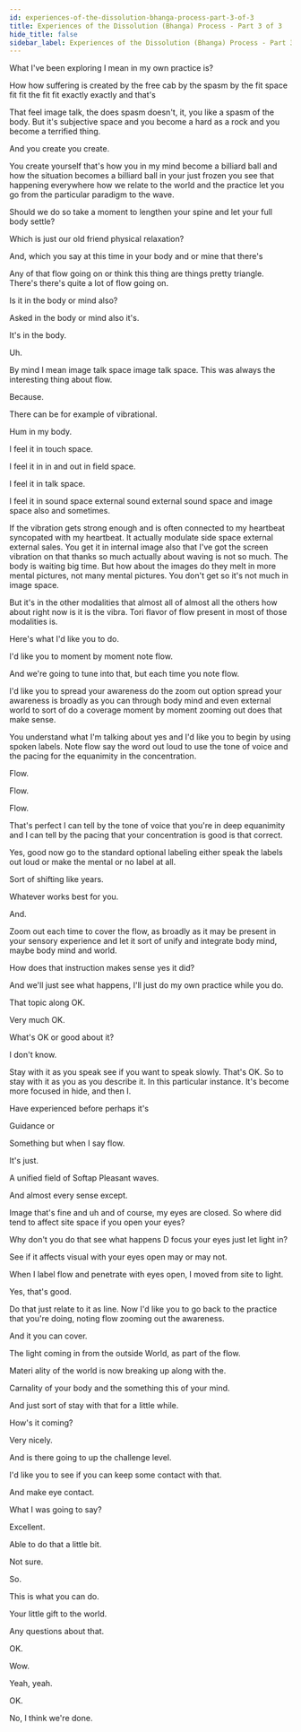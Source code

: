 ```yaml
---
id: experiences-of-the-dissolution-bhanga-process-part-3-of-3
title: Experiences of the Dissolution (Bhanga) Process - Part 3 of 3
hide_title: false
sidebar_label: Experiences of the Dissolution (Bhanga) Process - Part 3 of 3
---
```

What I've been exploring I mean in my own practice is?

How how suffering is created by the free cab by the spasm by the fit space fit fit the fit fit exactly exactly and that's

That feel image talk, the does spasm doesn't, it, you like a spasm of the body. But it's subjective space and you become a hard as a rock and you become a terrified thing.

And you create you create.

You create yourself that's how you in my mind become a billiard ball and how the situation becomes a billiard ball in your just frozen you see that happening everywhere how we relate to the world and the practice let you go from the particular paradigm to the wave.

Should we do so take a moment to lengthen your spine and let your full body settle?



Which is just our old friend physical relaxation?

And, which you say at this time in your body and or mine that there's

Any of that flow going on or think this thing are things pretty triangle. There's there's quite a lot of flow going on.

Is it in the body or mind also?

Asked in the body or mind also it's.

It's in the body.

Uh.

By mind I mean image talk space image talk space. This was always the interesting thing about flow.

Because.

There can be for example of vibrational.

Hum in my body.

I feel it in touch space.

I feel it in in and out in field space.

I feel it in talk space.

I feel it in sound space external sound external sound space and image space also and sometimes.

If the vibration gets strong enough and is often connected to my heartbeat syncopated with my heartbeat. It actually modulate side space external external sales. You get it in internal image also that I've got the screen vibration on that thanks so much actually about waving is not so much. The body is waiting big time. But how about the images do they melt in more mental pictures, not many mental pictures. You don't get so it's not much in image space.

But it's in the other modalities that almost all of almost all the others how about right now is it is the vibra. Tori flavor of flow present in most of those modalities is.

Here's what I'd like you to do.

I'd like you to moment by moment note flow.

And we're going to tune into that, but each time you note flow.

I'd like you to spread your awareness do the zoom out option spread your awareness is broadly as you can through body mind and even external world to sort of do a coverage moment by moment zooming out does that make sense.

You understand what I'm talking about yes and I'd like you to begin by using spoken labels. Note flow say the word out loud to use the tone of voice and the pacing for the equanimity in the concentration.

Flow.

Flow.

Flow.

That's perfect I can tell by the tone of voice that you're in deep equanimity and I can tell by the pacing that your concentration is good is that correct.

Yes, good now go to the standard optional labeling either speak the labels out loud or make the mental or no label at all.

Sort of shifting like years.

Whatever works best for you.

And.

Zoom out each time to cover the flow, as broadly as it may be present in your sensory experience and let it sort of unify and integrate body mind, maybe body mind and world.

How does that instruction makes sense yes it did?

And we'll just see what happens, I'll just do my own practice while you do.

That topic along OK.

Very much OK.

What's OK or good about it?

I don't know.

Stay with it as you speak see if you want to speak slowly. That's OK. So to stay with it as you as you describe it. In this particular instance. It's become more focused in hide, and then I.

Have experienced before perhaps it's

Guidance or

Something but when I say flow.

It's just.

A unified field of Softap Pleasant waves.

And almost every sense except.

Image that's fine and uh and of course, my eyes are closed. So where did tend to affect site space if you open your eyes?

Why don't you do that see what happens D focus your eyes just let light in?

See if it affects visual with your eyes open may or may not.



When I label flow and penetrate with eyes open, I moved from site to light.

Yes, that's good.

Do that just relate to it as line. Now I'd like you to go back to the practice that you're doing, noting flow zooming out the awareness.

And it you can cover.

The light coming in from the outside World, as part of the flow.

Materi ality of the world is now breaking up along with the.

Carnality of your body and the something this of your mind.

And just sort of stay with that for a little while.





How's it coming?

Very nicely.

And is there going to up the challenge level.

I'd like you to see if you can keep some contact with that.

And make eye contact.

What I was going to say?

Excellent.

Able to do that a little bit.

Not sure.

So.



This is what you can do.

Your little gift to the world.

Any questions about that.



OK.



Wow.

Yeah, yeah.

OK.

No, I think we're done.

